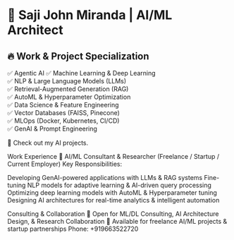 # 🚀 Saji John Miranda | AI/ML Architect  
## 🔥 Work & Project Specialization  
✅ Agentic AI
✅ Machine Learning & Deep Learning  
✅ NLP & Large Language Models (LLMs)  
✅ Retrieval-Augmented Generation (RAG)  
✅ AutoML & Hyperparameter Optimization  
✅ Data Science & Feature Engineering  
✅ Vector Databases (FAISS, Pinecone)  
✅ MLOps (Docker, Kubernetes, CI/CD)  
✅ GenAI & Prompt Engineering   

📌 Check out my AI projects.

Work Experience
🔹 AI/ML Consultant & Researcher (Freelance / Startup / Current Employer)
Key Responsibilities:

Developing GenAI-powered applications with LLMs & RAG systems
Fine-tuning NLP models for adaptive learning & AI-driven query processing
Optimizing deep learning models with AutoML & Hyperparameter tuning
Designing AI architectures for real-time analytics & intelligent automation

Consulting & Collaboration
🚀 Open for ML/DL Consulting, AI Architecture Design, & Research Collaboration
🤝 Available for freelance AI/ML projects & startup partnerships
Phone: +919663522720
